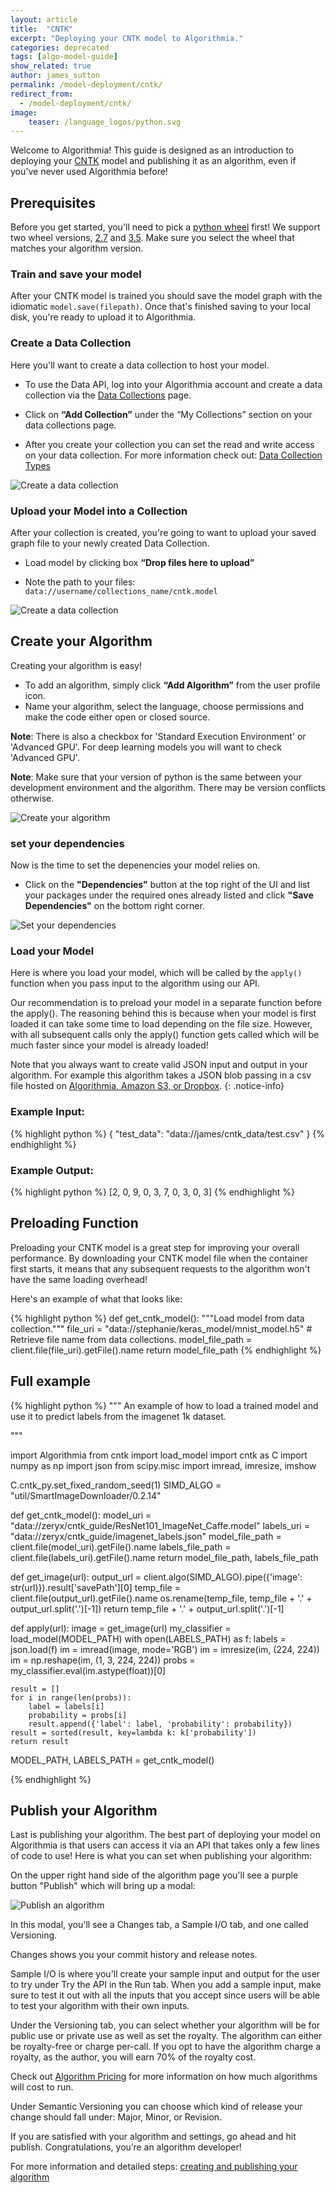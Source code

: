 ```yaml
---
layout: article
title:  "CNTK"
excerpt: "Deploying your CNTK model to Algorithmia."
categories: deprecated
tags: [algo-model-guide]
show_related: true
author: james_sutton
permalink: /model-deployment/cntk/
redirect_from:
  - /model-deployment/cntk/
image:
    teaser: /language_logos/python.svg
---
```



Welcome to Algorithmia!
This guide is designed as an introduction to deploying your <a href="https://https://www.microsoft.com/en-us/cognitive-toolkit">CNTK</a> model and publishing it as an algorithm, even if you've never used Algorithmia before!


## Prerequisites

Before you get started, you'll need to pick a [python wheel][whl] first! We support two wheel versions, [2.7][wh_27] and [3.5][wh_35]. Make sure you select the wheel that matches your algorithm version.

### Train and save your model

After your CNTK model is trained you should save the model graph with the idiomatic `model.save(filepath)`. Once that's finished saving to your local disk, you're ready to upload it to Algorithmia.

### Create a Data Collection

Here you'll want to create a data collection to host your model.

- To use the Data API, log into your Algorithmia account and create a data collection via the <a href="{{site.baseurl}}/data/hosted">Data Collections</a> page.

- Click on **“Add Collection”** under the “My Collections” section on your data collections page.

- After you create your collection you can set the read and write access on your data collection. For more information check out: <a href="{{site.baseurl}}/data/hosted">Data Collection Types</a>

<img src="{{site.cdnurl}}{{site.baseurl}}/images/post_images/model_hosting/add_collection.png" alt="Create a data collection" class="screenshot img-sm">

### Upload your Model into a Collection

After your collection is created, you're going to want to upload your saved graph file to your newly created Data Collection.

- Load model by clicking box **“Drop files here to upload”**

- Note the path to your files: `data://username/collections_name/cntk.model`

<img src="{{site.cdnurl}}{{site.baseurl}}/images/post_images/model_hosting/add_collection.png" alt="Create a data collection" class="screenshot img-sm">

## Create your Algorithm

Creating your algorithm is easy!

- To add an algorithm, simply click **“Add Algorithm”** from the user profile icon.
- Name your algorithm, select the language, choose permissions and make the code either open or closed source.

**Note**: There is also a checkbox for 'Standard Execution Environment' or 'Advanced GPU'. For deep learning models you will want to check 'Advanced GPU'.

**Note**: Make sure that your version of python is the same between your development environment and the algorithm. There may be version conflicts otherwise.

<img src="{{site.cdnurl}}{{site.baseurl}}/images/post_images/model_hosting/create_new_alg_dl_python3.png" alt="Create your algorithm" class="screenshot img-sm">


### set your dependencies

Now is the time to set the depenencies your model relies on.

- Click on the **"Dependencies"** button at the top right of the UI and list your packages under the required ones already listed and click **"Save Dependencies"** on the bottom right corner.

<img src="{{site.cdnurl}}{{site.baseurl}}/images/post_images/model_hosting/cntk_dependencies.png" alt="Set your dependencies" class="screenshot img-md">


### Load your Model

Here is where you load your model, which will be called by the `apply()` function when you pass input to the algorithm using our API.

Our recommendation is to preload your model in a separate function before the apply(). The reasoning behind this is because when your model is first loaded it can take some time to load depending on the file size. However, with all subsequent calls only the apply() function gets called which will be much faster since your model is already loaded!

Note that you always want to create valid JSON input and output in your algorithm. For example this algorithm takes a JSON blob passing in a csv file hosted on [Algorithmia, Amazon S3, or Dropbox]({{site.baseurl}}/data).
{: .notice-info}

### Example Input:

{% highlight python %}
{
   "test_data": "data://james/cntk_data/test.csv"
}
{% endhighlight %}


### Example Output:
{% highlight python %}
[2, 0, 9, 0, 3, 7, 0, 3, 0, 3]
{% endhighlight %}


## Preloading Function
Preloading your CNTK model is a great step for improving your overall performance. By downloading your CNTK model file when the container first starts, it means
that any subsequent requests to the algorithm won't have the same loading overhead!

Here's an example of what that looks like:

{% highlight python %}
def get_cntk_model():
    """Load model from data collection."""
    file_uri = "data://stephanie/keras_model/mnist_model.h5"
    # Retrieve file name from data collections.
    model_file_path = client.file(file_uri).getFile().name
    return model_file_path
{% endhighlight %}


## Full example

{% highlight python %}
"""
    An example of how to load a trained model and use it
    to predict labels from the imagenet 1k dataset.

"""

import Algorithmia
from cntk import load_model
import cntk as C
import numpy as np
import json
from scipy.misc import imread, imresize, imshow

C.cntk_py.set_fixed_random_seed(1)
SIMD_ALGO = "util/SmartImageDownloader/0.2.14"

def get_cntk_model():
    model_uri = "data://zeryx/cntk_guide/ResNet101_ImageNet_Caffe.model"
    labels_uri = "data://zeryx/cntk_guide/imagenet_labels.json"
    model_file_path = client.file(model_uri).getFile().name
    labels_file_path = client.file(labels_uri).getFile().name
return model_file_path, labels_file_path


def get_image(url):
    output_url = client.algo(SIMD_ALGO).pipe({'image': str(url)}).result['savePath'][0]
    temp_file = client.file(output_url).getFile().name
    os.rename(temp_file, temp_file + '.' + output_url.split('.')[-1])
    return temp_file + '.' + output_url.split('.')[-1]

def apply(url):
    image = get_image(url)
    my_classifier = load_model(MODEL_PATH)
    with open(LABELS_PATH) as f:
        labels = json.load(f)
    im = imread(image, mode='RGB')
    im = imresize(im, (224, 224))
    im = np.reshape(im, (1, 3, 224, 224))
    probs = my_classifier.eval(im.astype(float))[0]

    result = []
    for i in range(len(probs)):
        label = labels[i]
        probability = probs[i]
        result.append({'label': label, 'probability': probability})
    result = sorted(result, key=lambda k: k['probability'])
    return result


MODEL_PATH, LABELS_PATH = get_cntk_model()

{% endhighlight %}



## Publish your Algorithm
Last is publishing your algorithm. The best part of deploying your model on Algorithmia is that users can access it via an API that takes only a few lines of code to use! Here is what you can set when publishing your algorithm:

On the upper right hand side of the algorithm page you'll see a purple button "Publish" which will bring up a modal:

<img src="{{site.cdnurl}}{{site.baseurl}}/images/post_images/algo_dev_lang/publish_algorithm.png" alt="Publish an algorithm" class="screenshot img-sm">

In this modal, you'll see a Changes tab, a Sample I/O tab, and one called Versioning.

Changes shows you your commit history and release notes.

Sample I/O is where you'll create your sample input and output for the user to try under Try the API in the Run tab. When you add a sample input, make sure to test it out with all the inputs that you accept since users will be able to test your algorithm with their own inputs.

Under the Versioning tab, you can select whether your algorithm will be for public use or private use as well as set the royalty. The algorithm can either be royalty-free or charge per-call. If you opt to have the algorithm charge a royalty, as the author, you will earn 70% of the royalty cost.

Check out [Algorithm Pricing]({{site.baseurl}}/pricing) for more information on how much algorithms will cost to run.

Under Semantic Versioning you can choose which kind of release your change should fall under: Major, Minor, or Revision.

If you are satisfied with your algorithm and settings, go ahead and hit publish. Congratulations, you’re an algorithm developer!


For more information and detailed steps: <a href="{{site.baseurl}}/algorithm-development/your-first-algo">creating and publishing your algorithm</a>


[whl]: https://docs.microsoft.com/en-us/cognitive-toolkit/setup-linux-python
[wh_35]: https://cntk.ai/PythonWheel/GPU/cntk-2.1-cp35-cp35m-linux_x86_64.whl
[wh_27]: https://cntk.ai/PythonWheel/GPU/cntk-2.1-cp27-cp27mu-linux_x86_64.whl
[here]: https://algorithmia.com/algorithms/zeryx/cntk_guide
